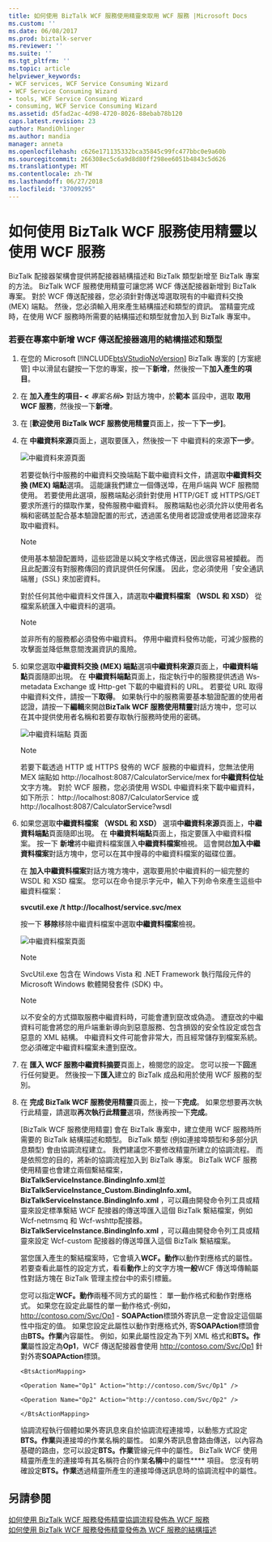 ```yaml
---
title: 如何使用 BizTalk WCF 服務使用精靈來取用 WCF 服務 |Microsoft Docs
ms.custom: ''
ms.date: 06/08/2017
ms.prod: biztalk-server
ms.reviewer: ''
ms.suite: ''
ms.tgt_pltfrm: ''
ms.topic: article
helpviewer_keywords:
- WCF services, WCF Service Consuming Wizard
- WCF Service Consuming Wizard
- tools, WCF Service Consuming Wizard
- consuming, WCF Service Consuming Wizard
ms.assetid: d5fad2ac-4d98-4720-8026-88ebab78b120
caps.latest.revision: 23
author: MandiOhlinger
ms.author: mandia
manager: anneta
ms.openlocfilehash: c626e171135332bca35845c99fc477bbc0e9a60b
ms.sourcegitcommit: 266308ec5c6a9d8d80ff298ee6051b4843c5d626
ms.translationtype: MT
ms.contentlocale: zh-TW
ms.lasthandoff: 06/27/2018
ms.locfileid: "37009295"
---
```

# <a name="how-to-use-the-biztalk-wcf-service-consuming-wizard-to-consume-a-wcf-service"></a>如何使用 BizTalk WCF 服務使用精靈以使用 WCF 服務
BizTalk 配接器架構會提供將配接器結構描述和 BizTalk 類型新增至 BizTalk 專案的方法。 BizTalk WCF 服務使用精靈可讓您將 WCF 傳送配接器新增到 BizTalk 專案。 對於 WCF 傳送配接器，您必須針對傳送埠選取現有的中繼資料交換 (MEX) 端點。 然後，您必須輸入用來產生結構描述和類型的資訊。 當精靈完成時，在使用 WCF 服務時所需要的結構描述和類型就會加入到 BizTalk 專案中。  
  
### <a name="to-add-the-schemas-and-types-for-wcf-send-adapters-to-your-project"></a>若要在專案中新增 WCF 傳送配接器適用的結構描述和類型  
  
1. 在您的 Microsoft [!INCLUDE[btsVStudioNoVersion](../includes/btsvstudionoversion-md.md)] BizTalk 專案的 [方案總管] 中以滑鼠右鍵按一下您的專案，按一下**新增**，然後按一下**加入產生的項目**。  
  
2. 在 **加入產生的項目- \<** <em>專案名稱</em>**\>** 對話方塊中，於**範本** 區段中，選取 **取用 WCF 服務**，然後按一下**新增**。  
  
3. 在 [**歡迎使用 BizTalk WCF 服務使用精靈**頁面上，按一下**下一步]**。  
  
4. 在 **中繼資料來源**頁面上，選取要匯入，然後按一下 中繼資料的來源**下一步**。  
  
    ![中繼資料來源頁面](../core/media/2478a788-23ff-4ba9-a183-82e533b57f46.gif "2478a788-23ff-4ba9-a183-82e533b57f46")  
  
    若要從執行中服務的中繼資料交換端點下載中繼資料文件，請選取**中繼資料交換 (MEX) 端點**選項。 這能讓我們建立一個傳送埠，在用戶端與 WCF 服務間使用。 若要使用此選項，服務端點必須針對使用 HTTP/GET 或 HTTPS/GET 要求所進行的擷取作業，發佈服務中繼資料。 服務端點也必須允許以使用者名稱和密碼並配合基本驗證配置的形式，透過匿名使用者認證或使用者認證來存取中繼資料。  
  
   > [!NOTE]
   >  使用基本驗證配置時，這些認證是以純文字格式傳送，因此很容易被攔截。 而且此配置沒有對服務傳回的資訊提供任何保護。 因此，您必須使用「安全通訊端層」(SSL) 來加密資料。  
  
    對於任何其他中繼資料文件匯入，請選取**中繼資料檔案 （WSDL 和 XSD）** 從檔案系統匯入中繼資料的選項。  
  
   > [!NOTE]
   >  並非所有的服務都必須發佈中繼資料。 停用中繼資料發佈功能，可減少服務的攻擊面並降低無意間洩漏資訊的風險。  
  
5. 如果您選取**中繼資料交換 (MEX) 端點**選項**中繼資料來源**頁面上，**中繼資料端點**頁面隨即出現。 在 **中繼資料端點**頁面上，指定執行中的服務提供透過 Ws-metadata Exchange 或 Http-get 下載的中繼資料的 URL。 若要從 URL 取得中繼資料文件，請按一下**取得**。 如果執行中的服務需要基本驗證配置的使用者認證，請按一下**編輯**來開啟**BizTalk WCF 服務使用精靈**對話方塊中，您可以在其中提供使用者名稱和若要存取執行服務時使用的密碼。  
  
    ![中繼資料端點 頁面](../core/media/2b17f85a-64d0-4719-99c4-ce61c706f10c.gif "2b17f85a-64d0-4719-99c4-ce61c706f10c")  
  
   > [!NOTE]
   >  若要下載透過 HTTP 或 HTTPS 發佈的 WCF 服務的中繼資料，您無法使用 MEX 端點如 http://localhost:8087/CalculatorService/mex for**中繼資料位址**文字方塊。 對於 WCF 服務，您必須使用 WSDL 中繼資料來下載中繼資料，如下所示： http://localhost:8087/CalculatorService 或 http://localhost:8087/CalculatorService?wsdl  
  
6. 如果您選取**中繼資料檔案 （WSDL 和 XSD）** 選項**中繼資料來源**頁面上，**中繼資料端點**頁面隨即出現。 在 **中繼資料端點**頁面上，指定要匯入中繼資料檔案。 按一下 **新增**將中繼資料檔案匯入**中繼資料檔案**檢視。 這會開啟**加入中繼資料檔案**對話方塊中，您可以在其中搜尋的中繼資料檔案的磁碟位置。  
  
    在 **加入中繼資料檔案**對話方塊方塊中，選取要用於中繼資料的一組完整的 WSDL 和 XSD 檔案。 您可以在命令提示字元中，輸入下列命令來產生這些中繼資料檔案：  
  
    **svcutil.exe /t http://localhost/service.svc/mex**  
  
    按一下 **移除**移除中繼資料檔案中選取**中繼資料檔案**檢視。  
  
    ![中繼資料檔案頁面](../core/media/445bccd1-88b0-41ad-b91d-e899e7d5902d.gif "445bccd1-88b0-41ad-b91d-e899e7d5902d")  
  
   > [!NOTE]
   >  SvcUtil.exe 包含在 Windows Vista 和 .NET Framework 執行階段元件的 Microsoft Windows 軟體開發套件 (SDK) 中。  
  
   > [!NOTE]
   >  以不安全的方式擷取服務中繼資料時，可能會遭到竄改或偽造。 遭竄改的中繼資料可能會將您的用戶端重新導向到惡意服務、包含損毀的安全性設定或包含惡意的 XML 結構。 中繼資料文件可能會非常大，而且經常儲存到檔案系統。 您必須確定中繼資料檔案未遭到竄改。  
  
7. 在 **匯入 WCF 服務中繼資料摘要**頁面上，檢閱您的設定。 您可以按一下**回**進行任何變更。 然後按一下**匯入**建立的 BizTalk 成品和用於使用 WCF 服務的型別。  
  
8. 在 **完成 BizTalk WCF 服務使用精靈**頁面上，按一下**完成**。 如果您想要再次執行此精靈，請選取**再次執行此精靈**選項，然後再按一下**完成**。  
  
    [BizTalk WCF 服務使用精靈] 會在 BizTalk 專案中，建立使用 WCF 服務時所需要的 BizTalk 結構描述和類型。 BizTalk 類型 (例如連接埠類型和多部分訊息類型) 會由協調流程建立。 我們建議您不要修改精靈所建立的協調流程。 而是依照您的目的，將新的協調流程加入到 BizTalk 專案。 BizTalk WCF 服務使用精靈也會建立兩個繫結檔案， **BizTalkServiceInstance.BindingInfo.xml**並**BizTalkServiceInstance_Custom.BindingInfo.xml**。 **BizTalkServiceInstance.BindingInfo.xml** ，可以藉由開發命令列工具或精靈來設定標準繫結 WCF 配接器的傳送埠匯入這個 BizTalk 繫結檔案，例如 Wcf-netmsmq 和 Wcf-wshttp配接器。 **BizTalkServiceInstance.BindingInfo.xml** ，可以藉由開發命令列工具或精靈來設定 Wcf-custom 配接器的傳送埠匯入這個 BizTalk 繫結檔案。  
  
    當您匯入產生的繫結檔案時，它會填入**WCF。動作**以動作對應格式的屬性。 若要查看此屬性的設定方式，看看**動作**上的文字方塊**一般**WCF 傳送埠傳輸屬性對話方塊在 BizTalk 管理主控台中的索引標籤。  
  
    您可以指定**WCF。動作**兩種不同方式的屬性： 單一動作格式和動作對應格式。 如果您在設定此屬性的單一動作格式-例如， http://contoso.com/Svc/Op1 - **SOAPAction**標頭外寄訊息一定會設定這個屬性中指定的值。 如果您設定此屬性以動作對應格式外, 寄**SOAPAction**標頭會由**BTS。作業**內容屬性。 例如，如果此屬性設定為下列 XML 格式和**BTS。作業**屬性設定為**Op1**，WCF 傳送配接器會使用 http://contoso.com/Svc/Op1 針對外寄**SOAPAction**標頭。  
  
    `<BtsActionMapping>`  
  
    `<Operation Name="Op1" Action="http://contoso.com/Svc/Op1" />`  
  
    `<Operation Name="Op2" Action="http://contoso.com/Svc/Op2" />`  
  
    `</BtsActionMapping>`  
  
    協調流程執行個體如果外寄訊息來自於協調流程連接埠，以動態方式設定**BTS。作業**與連接埠的作業名稱的屬性。 如果外寄訊息會路由傳送，以內容為基礎的路由，您可以設定**BTS。作業**管線元件中的屬性。 BizTalk WCF 使用精靈所產生的連接埠有其名稱符合的作業**名稱**中的屬性**<BtsActionMapping>** 項目。 您沒有明確設定**BTS。作業**透過精靈所產生的連接埠傳送訊息時的協調流程中的屬性。  
  
## <a name="see-also"></a>另請參閱  
 [如何使用 BizTalk WCF 服務發佈精靈協調流程發佈為 WCF 服務](../core/publish-orchestrations-as-wcf-services--biztalk-wcf-service-publishing-wizard.md)   
 [如何使用 BizTalk WCF 服務發佈精靈發佈為 WCF 服務的結構描述](../core/publish-schemas-as-wcf-services--use-the-biztalk-wcf-service-publishing-wizard.md)